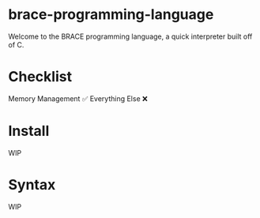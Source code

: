 # brace-programming-language

Welcome to the BRACE programming language, a quick interpreter built off of C.

# Checklist
Memory Management :white_check_mark:
Everything Else :x:

# Install
WIP

# Syntax
WIP
